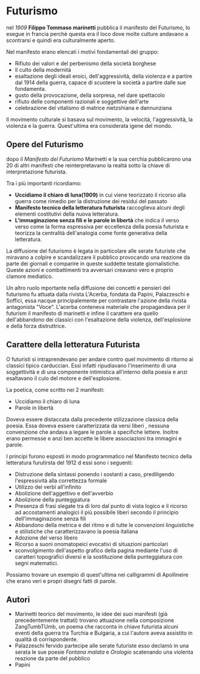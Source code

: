 # Futurismo

nel *1909* **Filippo Tommaso marinetti** pubblica il manifesto del Futurismo, lo esegue in francia perchè questa era il loco dove molte culture andavano a scontrarsi e quindi era culturalmente aperto.

Nel manifesto erano elencati i motivi fondamentali del gruppo:
- Rifiuto dei valori e del perbenismo della società borghese
- Il culto della modernità
- esaltazione degli ideali eroici, dell'aggressività, della violenza e a partire dal 1914 della guerra, capace di scuotere la società a partire dalle sue fondamenta.
- gusto della provocazione, della sorpresa, nel dare spettacolo
- rifiuto delle componenti razionali e soggettive dell'arte
- celebrazione del vitalismo di matrice nietzshiana e dannunziana

Il movimento culturale si basava sul movimento, la velocità, l'aggressività, la violenza e la guerra. Quest'ultima era considerata igene del mondo.

## Opere del Futurismo

dopo il *Manifesto del Futurismo* Marinetti e la sua cerchia pubblicarono una 20 di altri manifesti che reinterpretavano la realtà sotto la chiave di interpretazione futurista.

Tra i più importanti ricordiamo:
- **Uccidiamo il chiaro di luna(1909)** in cui viene teorizzato il ricorso alla guerra come rimedio per la distruzione dei residui del passato 
- **Manifesto tecnico della letteratura futurista** raccoglieva alcuni degli elementi costitutivi della nuova letteratura.
- **L'immaginazione senza fili e le parole in libertà** che indica il verso verso come la forma espressiva per eccellenza della poesia futurista e teorizza la centralità dell'analogia come fonte generativa della letteratura.

La diffusione del futurismo è legata in particolare alle serate futuriste che miravano a colpire e scandalizzare il pubblico provocando una reazione da parte dei giornali e comparire in queste suddette testate giornalistiche. Queste azioni e combattimenti tra avversari creavano vero e proprio clamore mediatico.

Un altro ruolo mportante nella diffusione dei concetti e pensieri del futurismo fu attuata dalla rivista L'Acerba, fondata da Papini, Palazzeschi e Soffici, essa nacque principalemente per contrastare l'azione della rivista antagonista "Voce".
L'acerba conteneva materiale che propagandava per il futurism il manifesto di marinetti e infine il carattere era quello dell'abbandono dei classici con l'esaltazione della violenza, dell'esplosione e della forza distruttrice.

## Carattere della letteratura Futurista 

O futuristi si intraprendevano per andare contro quel movimento di ritorno ai classici tipico carduccian. 
Essi infatti ripudiavano l'inserimento di una soggettività e di una componente intimistica all'interno della poesia e anzi esaltavano il culo del motore e dell'esplosione.

La poetica, come scritto nei 2 manifesti:
- Uccidiamo il chiaro di luna 
- Parole in libertà

Doveva essere distaccata dalla precedente stilizzazione classica della poesia.
Essa doveva essere caratterizzata da versi liberi , nessuna convenzione che andava a legare le parole a specifiche lettere.
Inoltre erano permesse e anzi ben accette le  libere associazioni tra immagini e parole.

I principi furono esposti in modo programmatico nel Manifesto tecnico della letteratura furutirsta del 1912 d essi sono i seguenti:
- Distruzione della sintassi ponendo i sostanti a caso, prediligendo l'espressività alla correttezza formale
- Utilizzo dei verbi all'infinito
- Abolizione dell'aggettivo e dell'avverbio
- Abolizione della punteggiatura
- Presenza di frasi slegate tra di loro dal punto di vista logico e il ricorso ad accostamenti analogici il più possibile liberi secondo il principio dell'immaginazione senza fili
- Abbandono della metrica e del ritmo e di tutte le convenzioni linguistiche e stilistiche che caratterizzavano la poesia italiana
- Adozione del verso libero
- Ricorso a suoni onomatopeici evocativi di situazioni particolari
- sconvolgimento dell'aspetto grafico della pagina mediante l'uso di caratteri topografici diversi e la sostituzione della punteggiatura con segni matematici.

Possiamo trovare un esempio di quest'ultima nei calligrammi di Apollineire che erano veri e propri  disegni fatti di parole.

## Autori

- Marinetti teorico del movimento, le idee dei suoi manifesti (già precedentemente trattati) trovano attuazione nella composizione ZangTumbTUmb, un poema che racconta in chiave futurista alcuni eventi della guerra tra Turchia e Bulgaria, a cui l'autore aveva assistito in qualità di corrispondente. 
- Palazzeschi fervido partecipe alle serate futuriste esso declamò in una serata le sue poesie *Fontana malata* e *Orologio* scatenando una violenta reazione da parte del pubblico 
- Papini 

<!--stackedit_data:
eyJoaXN0b3J5IjpbLTE0NDMyMjk0NDEsLTQ1ODMyNjYxNiwtNz
M5NDQ0ODI0XX0=
-->